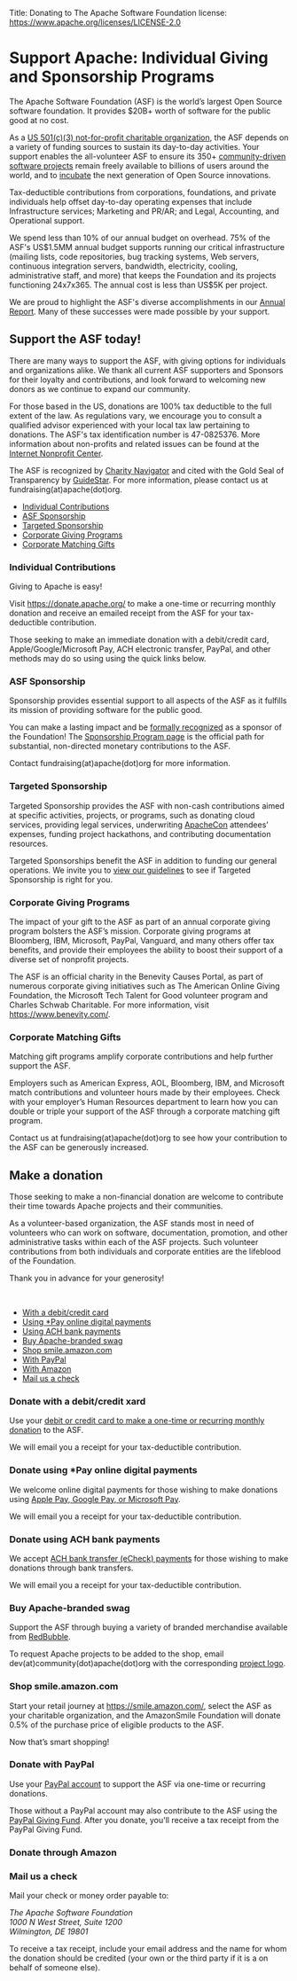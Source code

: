 Title: Donating to The Apache Software Foundation
license: https://www.apache.org/licenses/LICENSE-2.0

<div class="container">
  <h1 class="text-center">Support Apache: Individual Giving and Sponsorship Programs</h1>
  <p class="lead">The Apache Software Foundation (ASF) is the world’s largest Open Source software foundation. It provides $20B+ worth of software for the public good at no cost.</p>
  <p>As a <a href="/foundation/records/ASF-501c3.pdf">US 501(c)(3) not-for-profit charitable organization</a>, the ASF depends on a variety of funding sources to sustain its day-to-day activities. Your support enables the all-volunteer ASF to ensure its 350+ <a href="https://projects.apache.org/projects.html?category">community-driven software projects</a> remain freely available to billions of users around the world, and to <a href="http://incubator.apache.org/">incubate</a> the next generation of Open Source innovations.</p>
  <p>Tax-deductible contributions from corporations, foundations, and private individuals help offset day-to-day operating expenses that include Infrastructure services; Marketing and PR/AR; and Legal, Accounting, and Operational support.</p>
  <p>We spend less than 10% of our annual budget on overhead. 75% of the ASF's US$1.5MM annual budget supports running our critical infrastructure (mailing lists, code repositories, bug tracking systems, Web servers, continuous integration servers, bandwidth, electricity, cooling, administrative staff, and more) that keeps the Foundation and its projects functioning 24x7x365. The annual cost is less than US$5K per project.</p>
  <p>We are proud to highlight the ASF's diverse accomplishments in our <a href="/foundation/reports.html">Annual Report</a>. Many of these successes were made possible by your support.</p>
  <h2>Support the ASF today!</h2>
  <p>There are many ways to support the ASF, with giving options for individuals and organizations alike. We thank all current ASF supporters and Sponsors for their loyalty and contributions, and look forward to welcoming new donors as we continue to expand our community.</p>
  <p>For those based in the US, donations are 100% tax deductible to the full extent of the law. As regulations vary, we encourage you to consult a qualified advisor experienced with your local tax law pertaining to donations. The ASF's tax identification number is 47-0825376. More information about non-profits and related issues can be found at the <a href="http://www.nonprofits.org/" target="_blank">Internet Nonprofit Center</a>.</p>
  <p>The ASF is recognized by <a href="https://www.charitynavigator.org/index.cfm?bay=search.profile&ein=470825376" target="_blank">Charity Navigator</a> and cited with the Gold Seal of Transparency by <a href="https://www.guidestar.org/profile/47-0825376" target="_blank">GuideStar</a>. For more information, please contact us at fundraising(at)apache(dot)org.</p>
  <ul class="nav nav-pills nav-justified" role="tablist">
    <li role="presentation" class="active"><a href="#individualContributions" aria-controls="individualContributions" role="tab" data-toggle="tab">Individual Contributions</a></li>
    <li role="presentation"><a href="#asfSponsorship" aria-controls="asfSponsorship" role="tab" data-toggle="tab">ASF Sponsorship</a></li>
    <li role="presentation"><a href="#targetedSponsorship" aria-controls="targetedSponsorship" role="tab" data-toggle="tab">Targeted Sponsorship</a></li>
    <li role="presentation"><a href="#corporateGivingPrograms" aria-controls="corporateGivingPrograms" role="tab" data-toggle="tab">Corporate Giving Programs</a></li>
    <li role="presentation"><a href="#corporateMatchingGifts" aria-controls="corporateMatchingGifts" role="tab" data-toggle="tab">Corporate Matching Gifts</a></li>
  </ul>
  <div class="tab-content">
    <div role="tabpanel" class="tab-pane active" id="individualContributions">
      <div class="well">
        <h3>Individual Contributions</h3>
        <p>Giving to Apache is easy!</p>
        <p>Visit <a href="https://donate.apache.org/">https://donate.apache.org/</a> to make a one-time or recurring monthly donation and receive an emailed receipt from the ASF for your tax-deductible contribution.</p>
        <p>Those seeking to make an immediate donation with a debit/credit card, Apple/Google/Microsoft Pay, ACH electronic transfer, PayPal, and other methods may do so using using the quick links below.</p>
      </div>
    </div>
    <div role="tabpanel" class="tab-pane" id="asfSponsorship">
      <div class="well">
        <h3>ASF Sponsorship</h3>
        <p>Sponsorship provides essential support to all aspects of the ASF as it fulfills its mission of providing software for the public good.</p>
        <p>You can make a lasting impact and be <a href="/foundation/thanks">formally recognized</a> as a sponsor of the Foundation! The <a href="/foundation/sponsorship.html">Sponsorship Program page</a> is the official path for substantial, non-directed monetary contributions to the ASF.</p>
        <p>Contact fundraising(at)apache(dot)org for more information.</p>
      </div>
    </div>
    <div role="tabpanel" class="tab-pane" id="targetedSponsorship">
      <div class="well">
        <h3>Targeted Sponsorship</h3>
        <p>Targeted Sponsorship provides the ASF with non-cash contributions aimed at specific activities, projects, or programs, such as donating cloud services, providing legal services, underwriting <a href="https://www.apachecon.com/">ApacheCon</a> attendees’ expenses, funding project hackathons, and contributing documentation resources.</p>
        <p>Targeted Sponsorships benefit the ASF in addition to funding our general operations. We invite you to <a href="/foundation/docs/Targeted-Sponsorship-Policy.pdf">view our guidelines</a> to see if Targeted Sponsorship is right for you.</p>
      </div>
    </div>
    <div role="tabpanel" class="tab-pane" id="corporateGivingPrograms">
      <div class="well">
        <h3>Corporate Giving Programs</h3>
        <p>The impact of your gift to the ASF as part of an annual corporate giving program bolsters the ASF’s mission.
        Corporate giving programs at Bloomberg, IBM, Microsoft, PayPal, Vanguard, and many others offer tax benefits, and provide their employees the ability to boost their support of a diverse set of nonprofit projects.</p>
        <p>The ASF is an official charity in the Benevity Causes Portal, as part of numerous corporate giving initiatives such as The American Online Giving Foundation, the Microsoft Tech Talent for Good volunteer program and Charles Schwab Charitable. For more information, visit <a href="https://www.benevity.com/" target="_blank">https://www.benevity.com/</a>.</p>
      </div>
    </div>
    <div role="tabpanel" class="tab-pane" id="corporateMatchingGifts">
      <div class="well">
        <h3>Corporate Matching Gifts</h3>
        <p>Matching gift programs amplify corporate contributions and help further support the ASF.</p>
        <p>Employers such as American Express, AOL, Bloomberg, IBM, and Microsoft match contributions and volunteer hours made by their employees. Check with your employer’s Human Resources department to learn how you can double or triple your support of the ASF through a corporate matching gift program.</p>
        <p>Contact us at fundraising(at)apache(dot)org to see how your contribution to the ASF can be generously increased.</p>
      </div>
    </div>
  </div>
  <section id="makeADonations" class="container">
    <div class="row">
      <div class='col-sm-12'>
        <h2>Make a donation</h2>
        <p>Those seeking to make a non-financial donation are welcome to contribute their time towards Apache projects and their communities.</p>
        <p>As a volunteer-based organization, the ASF stands most in need of volunteers who can work on software, documentation, promotion, and other administrative tasks within each of the ASF projects. Such volunteer contributions from both individuals and corporate entities are the lifeblood of the Foundation.</p>
        <p>Thank you in advance for your&nbsp;generosity!</p>
        <br />
      </div>
    </div>
    <div class="row">
      <div class="col-sm-6 col-md-3">
        <ul class="nav nav-pills nav-stacked" role="tablist">
          <li role="presentation" class="active"><a href="#debitCredit" aria-controls="debitCredit" role="tab" data-toggle="tab">With a debit/credit card</a></li>
          <li role="presentation"><a href="#digital" aria-controls="digital" role="tab" data-toggle="tab">Using *Pay online digital payments</a>
          <li role="presentation"><a href="#ach" aria-controls="ach" role="tab" data-toggle="tab">Using ACH bank payments</a></li>
          <li role="presentation"><a href="#apacheSwag" aria-controls="apacheSwag" role="tab" data-toggle="tab">Buy Apache-branded swag</a></li>
          <li role="presentation"><a href="#smileAmazon" aria-controls="smileAmazon" role="tab" data-toggle="tab">Shop smile.amazon.com</a></li>
          <li role="presentation"><a href="#paypal" aria-controls="paypal" role="tab" data-toggle="tab">With PayPal</a></li>
          <li role="presentation"><a href="#amazon" aria-controls="amazon" role="tab" data-toggle="tab">With Amazon</a></li>
          <li role="presentation"><a href="#check" aria-controls="check" role="tab" data-toggle="tab">Mail us a check</a></li>
        </ul>
      </div>
      <div class="col-sm-6 col-md-9">
        <div class="tab-content">
          <div role="tabpanel" class="tab-pane active" id="debitCredit">
            <div class="well">
              <h3>Donate with a debit/credit xard</h3>
              <p>Use your <a href="http://donate.apache.org">debit or credit card to make a one-time or recurring monthly donation</a> to the ASF.</p>
              <p>We will email you a receipt for your tax-deductible contribution.</p>
            </div>
          </div>
          <div role="tabpanel" class="tab-pane" id="digital">
            <div class="well">
              <h3>Donate using *Pay online digital payments</h3>
              <p>We welcome online digital payments for those wishing to make donations using <a href="https://donate.apache.org/">Apple Pay, Google Pay, or Microsoft Pay</a>.</p>
              <p>We will email you a receipt for your tax-deductible contribution.</p>
            </div>
          </div>
          <div role="tabpanel" class="tab-pane" id="ach">
            <div class="well">
              <h3>Donate using ACH bank payments</h3>
              <p>We accept <a href="http://donate.apache.org">ACH bank transfer (eCheck) payments</a> for those wishing to  make donations through bank transfers.</p>
              <p>We will email you a receipt for your tax-deductible contribution.</p>
            </div>
          </div>
          <div role="tabpanel" class="tab-pane" id="apacheSwag">
            <div class="well">
              <h3>Buy Apache-branded swag</h3>
              <p>Support the ASF through buying a variety of branded merchandise available from <a href="https://www.redbubble.com/people/comdev" target="_blank">RedBubble</a>.</p>
              <p>To request Apache projects to be added to the shop, email dev(at)community(dot)apache(dot)org
                  with the corresponding <a href="/logos">project logo</a>.</p>
            </div>
          </div>
          <div role="tabpanel" class="tab-pane" id="smileAmazon">
            <div class="well">
              <h3>Shop smile.amazon.com</h3>
              <p>Start your retail journey at <a href="https://smile.amazon.com/" target="_blank">https://smile.amazon.com/</a>, select the ASF as your charitable organization, and the AmazonSmile Foundation will donate 0.5% of the purchase price of eligible products to the ASF.</p>
              <p>Now that’s smart shopping!</p>
            </div>
          </div>
          <div role="tabpanel" class="tab-pane" id="paypal">
            <div class="well">
              <h3>Donate with PayPal</h3>
    <p>Use your <a href="http://donate.apache.org/" target="_blank">PayPal account</a> to support the ASF via one-time or recurring donations.</p>
              <p>Those without a PayPal account may also contribute to the ASF using the <a href="https://www.paypal.com/us/fundraiser/charity/1696565" target="_blank">PayPal Giving Fund</a>. After you donate, you'll receive a tax receipt from the PayPal Giving Fund.</p>
            </div>
          </div>
          <div role="tabpanel" class="tab-pane" id="amazon">
            <div class="well">
              <h3>Donate through Amazon</h3>
              <script async src="https://static-na.payments-amazon.com/OffAmazonPayments/us/js/Widgets.js"></script>
              <div data-ap-widget-type="expressDonationWidget" data-ap-widget-theme="ap-dark" data-ap-widget-amount-presets="5,25,50,100" data-ap-signature="JUgOpxW0Clcj26ViJ0YsVFbIRWnMEj2fRaimKGx77sY%3D" data-ap-seller-id="A3AAQXMTGPL1GN" data-ap-access-key="AKIAIOQ6IDLL52GFQ33A" data-ap-lwa-client-id="amzn1.application-oa2-client.a1c02356ef9245aa97cb16bbd6a94859" data-ap-return-url="https://www.apache.org" data-ap-currency-code="USD" data-ap-note="Thank you for your donation!" data-ap-shipping-address-required="false" data-ap-payment-action="AuthorizeAndCapture" >
              </div>
            </div>
          </div>
          <div role="tabpanel" class="tab-pane" id="check">
            <div class="well">
              <h3>Mail us a check</h3>
              <p>Mail your check or money order payable to:
              <address>The Apache Software Foundation<br />
              1000 N West Street, Suite 1200<br />
              Wilmington, DE  19801</address></p>
              <p>To receive a tax receipt, include your email address and the name for whom the donation should be credited (your own or the third party if it is a on behalf of someone else).</p>
            </div>
          </div>
        </div>
      </div>
    </div>
  </section>
</div>
